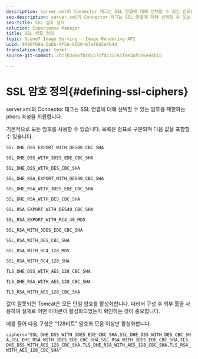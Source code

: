 ```yaml
---
description: server.xml의 Connector 태그는 SSL 연결에 대해 선택할 수 있는 암호를 제한하는 phers 속성을 지원합니다.
seo-description: server.xml의 Connector 태그는 SSL 연결에 대해 선택할 수 있는 암호를 제한하는 phers 속성을 지원합니다.
seo-title: SSL 암호 정의
solution: Experience Manager
title: SSL 암호 정의
topic: Scene7 Image Serving - Image Rendering API
uuid: 9490fb9a-5abb-4f5e-b660-b7af0a5e4b4d
translation-type: tm+mt
source-git-commit: 7bc7b3a86fbcdc57cfdc31745fae3afc06e44b15

---
```



# SSL 암호 정의{#defining-ssl-ciphers}

server.xml의 Connector 태그는 SSL 연결에 대해 선택할 수 있는 암호를 제한하는 phers 속성을 지원합니다.

기본적으로 모든 암호를 사용할 수 있습니다. 목록은 쉼표로 구분되며 다음 값을 포함할 수 있습니다.

`SSL_DHE_DSS_EXPORT_WITH_DES40_CBC_SHA`

`SSL_DHE_DSS_WITH_3DES_EDE_CBC_SHA`

`SSL_DHE_DSS_WITH_DES_CBC_SHA`

`SSL_DHE_RSA_EXPORT_WITH_DES40_CBC_SHA`

`SSL_DHE_RSA_WITH_3DES_EDE_CBC_SHA`

`SSL_DHE_RSA_WITH_DES_CBC_SHA`

`SSL_RSA_EXPORT_WITH_DES40_CBC_SHA`

`SSL_RSA_EXPORT_WITH_RC4_40_MD5`

`SSL_RSA_WITH_3DES_EDE_CBC_SHA`

`SSL_RSA_WITH_DES_CBC_SHA`

`SSL_RSA_WITH_RC4_128_MD5`

`SSL_RSA_WITH_RC4_128_SHA`

`TLS_DHE_DSS_WITH_AES_128_CBC_SHA`

`TLS_DHE_RSA_WITH_AES_128_CBC_SHA`

`TLS_RSA_WITH_AES_128_CBC_SHA`

값이 잘못되면 Tomcat은 모든 단일 암호를 활성화합니다. 따라서 구성 후 외부 툴을 사용하여 실제로 어떤 아이콘이 활성화되었는지 확인하는 것이 중요합니다.

예를 들어 다음 구성은 &quot;128비트&quot; 암호화 모음 이상만 활성화합니다.

`ciphers="SSL_DHE_DSS_WITH_3DES_EDE_CBC_SHA,SSL_DHE_DSS_WITH_DES_CBC_SHA,SSL_DHE_RSA_WITH_3DES_EDE_CBC_SHA,SSL_RSA_WITH_3DES_EDE_CBC_SHA,TLS_DHE_DSS_WITH_AES_128_CBC_SHA,TLS_DHE_RSA_WITH_AES_128_CBC_SHA,TLS_RSA_WITH_AES_128_CBC_SHA"`
